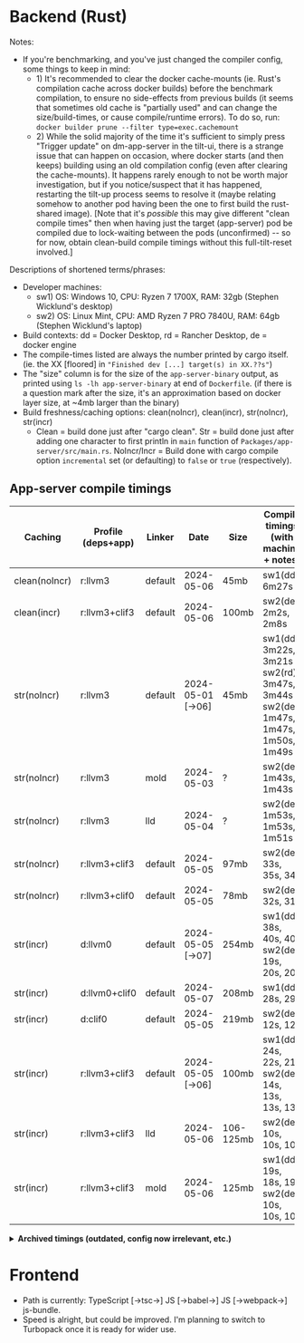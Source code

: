 # Backend (Rust)

Notes:
* If you're benchmarking, and you've just changed the compiler config, some things to keep in mind:
	* 1\) It's recommended to clear the docker cache-mounts (ie. Rust's compilation cache across docker builds) before the benchmark compilation, to ensure no side-effects from previous builds (it seems that sometimes old cache is "partially used" and can change the size/build-times, or cause compile/runtime errors). To do so, run: `docker builder prune --filter type=exec.cachemount`
	* 2\) While the solid majority of the time it's sufficient to simply press "Trigger update" on dm-app-server in the tilt-ui, there is a strange issue that can happen on occasion, where docker starts (and then keeps) building using an old compilation config (even after clearing the cache-mounts). It happens rarely enough to not be worth major investigation, but if you notice/suspect that it has happened, restarting the tilt-up process seems to resolve it (maybe relating somehow to another pod having been the one to first build the rust-shared image). [Note that it's *possible* this may give different "clean compile times" then when having just the target (app-server) pod be compiled due to lock-waiting between the pods (unconfirmed) -- so for now, obtain clean-build compile timings without this full-tilt-reset involved.]

Descriptions of shortened terms/phrases:
* Developer machines:
	* sw1\) OS: Windows 10, CPU: Ryzen 7 1700X, RAM: 32gb (Stephen Wicklund's desktop)
	* sw2\) OS: Linux Mint, CPU: AMD Ryzen 7 PRO 7840U, RAM: 64gb (Stephen Wicklund's laptop)
* Build contexts: dd = Docker Desktop, rd = Rancher Desktop, de = docker engine
* The compile-times listed are always the number printed by cargo itself. (ie. the XX [floored] in `"Finished dev [...] target(s) in XX.??s"`)
* The "size" column is for the size of the `app-server-binary` output, as printed using `ls -lh app-server-binary` at end of `Dockerfile`. (if there is a question mark after the size, it's an approximation based on docker layer size, at ~4mb larger than the binary)
* Build freshness/caching options: clean(noIncr), clean(incr), str(noIncr), str(incr)
	* Clean = build done just after "cargo clean". Str = build done just after adding one character to first println in `main` function of `Packages/app-server/src/main.rs`. NoIncr/Incr = Build done with cargo compile option `incremental` set (or defaulting) to `false` or `true` (respectively).

## App-server compile timings

| Caching       | Profile (deps+app) | Linker | Date          | Size      | Compile timings (with machine + notes) |
| -             | -             | -       | -                 | -         | - |
| clean(noIncr) | r:llvm3       | default | 2024-05-06        | 45mb      | sw1(dd): 6m27s |
| clean(incr)   | r:llvm3+clif3 | default | 2024-05-06        | 100mb     | sw2(de): 2m2s, 2m8s |
| str(noIncr)   | r:llvm3       | default | 2024-05-01 [->06] | 45mb      | sw1(dd): 3m22s, 3m21s <br> sw2(rd): 3m47s, 3m44s <br> sw2(de): 1m47s, 1m47s, 1m50s, 1m49s |
| str(noIncr)   | r:llvm3       | mold    | 2024-05-03        | ?         | sw2(de): 1m43s, 1m43s |
| str(noIncr)   | r:llvm3       | lld     | 2024-05-04        | ?         | sw2(de): 1m53s, 1m53s, 1m51s |
| str(noIncr)   | r:llvm3+clif3 | default | 2024-05-05        | 97mb      | sw2(de): 33s, 35s, 34s |
| str(noIncr)   | r:llvm3+clif0 | default | 2024-05-05        | 78mb      | sw2(de): 32s, 31s |
| str(incr)     | d:llvm0       | default | 2024-05-05 [->07] | 254mb     | sw1(dd): 38s, 40s, 40s <br> sw2(de): 19s, 20s, 20s |
| str(incr)     | d:llvm0+clif0 | default | 2024-05-07        | 208mb     | sw1(dd): 28s, 29s |
| str(incr)     | d:clif0       | default | 2024-05-05        | 219mb     | sw2(de): 12s, 12s |
| str(incr)     | r:llvm3+clif3 | default | 2024-05-05 [->06] | 100mb     | sw1(dd): 24s, 22s, 21s <br> sw2(de): 14s, 13s, 13s, 13s |
| str(incr)     | r:llvm3+clif3 | lld     | 2024-05-06        | 106-125mb | sw2(de): 10s, 10s, 10s |
| str(incr)     | r:llvm3+clif3 | mold    | 2024-05-06        | 125mb     | sw1(dd): 19s, 18s, 19s <br> sw2(de): 10s, 10s, 10s |

<details><summary><b>Archived timings (outdated, config now irrelevant, etc.)</b></summary>

| Caching       | Build context   | Profile (deps+app) | Linker | Date        | Size      | Compile timings (with machine + notes) |
| -             | -               | -             | -       | -               | -         | - |
| ?             | host            | d:llvm0       | default | 2023-05-26      | ?         | sw1: 7m01s |
| ?             | host            | d:llvm0       | default | 2023-05-26      | ?         | sw1: 5m19s, 5m11s |
| ?             | host            | d:clif0       | default | 2023-05-26      | ?         | sw1: 5m55s, 4m25s |
| ?             | host            | r:llvm3       | default | 2023-05-26      | ?         | sw1: 9m47s, 8m21s |
| ?             | host            | r:clif3       | default | 2023-05-26      | ?         | sw1: 5m05s, 4m03s |
| ?             | docker-desktop  | d:llvm0       | mold    | 2023-05-26      | ?         | sw1: 2m39s, 2m50s |
| ?             | docker-desktop  | d:clif0       | mold    | 2023-05-26      | ?         | sw1: 4m15s, 2m02s, 1m56s |
| ?             | docker-desktop  | r:llvm3       | mold    | 2023-05-26      | ?         | sw1: 7m25s, 8m53s |
| ?             | docker-desktop  | r:clif3       | mold    | 2023-05-26      | ?         | sw1: 4m00s, 3m35s, 2m04s |
| str(noIncr)   | docker-desktop  | r:llvm3       | mold    | 2023-05-26      | ~46mb     | sw1: 3m54s, 3m59s, 4m14s ([perf](## "during heavy map-load: 45s,41s to 3000subs [dm debug stats], ~142m,~114m max cpu-usage [kubectl top pod -> app-server], ~15%,~12% max cpu-usage [grafana -> cluster]")) |
| str(noIncr)   | docker-desktop  | r:clif3       | mold    | 2023-05-26      | ~167mb    | sw1: 2m11s, 2m8s, 2m6s, 2m3s ([perf](## "during heavy map-load: ?,?,42s,40s to 3000subs [dm debug stats], ?,~276m,~334m,~325m max cpu-usage [kubectl top pod -> app-server], ?,~15%,~18%,~18% max cpu-usage [grafana -> cluster]")) |
| str(incr)     | host            | d:llvm0       | mold    | 2023-05-26      | ?         | sw1: 1m01s, 46s |
| str(incr)     | host            | d:clif0       | mold    | 2023-05-26      | ?         | sw1: 37s, 49s |
| str(incr)     | docker-desktop  | d:llvm0       | mold    | 2023-05-26      | ~341mb    | sw1: 23s, 24s, 21s ([perf](## "during heavy map-load: 51s,50s,40s to 3000subs [dm debug stats], ~248m,~276m,~365m max cpu-usage [kubectl top pod -> app-server], ~15%,16%,16% max cpu-usage [grafana -> cluster]")) |
| str(incr)     | docker-desktop  | d:clif0       | mold    | 2023-05-26      | ~225mb    | sw1: 30s, 26s, 27s ([perf](## "during heavy map-load: 33s,40s,38s to 3000subs [dm debug stats], ~420m,~410m,~431m max cpu-usage [kubectl top pod -> app-server], ~20%,~17%,~18% max cpu-usage [grafana -> cluster]")) |

</details>

# Frontend

* Path is currently: TypeScript [->tsc->] JS [->babel->] JS [->webpack->] js-bundle.
* Speed is alright, but could be improved. I'm planning to switch to Turbopack once it is ready for wider use.